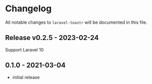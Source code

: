 # Changelog

All notable changes to `laravel-toastr` will be documented in this file.

## Release v0.2.5 - 2023-02-24

Support Laravel 10

## 0.1.0 - 2021-03-04

- initial release
